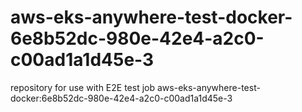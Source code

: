 # aws-eks-anywhere-test-docker-6e8b52dc-980e-42e4-a2c0-c00ad1a1d45e-3
repository for use with E2E test job aws-eks-anywhere-test-docker:6e8b52dc-980e-42e4-a2c0-c00ad1a1d45e-3
